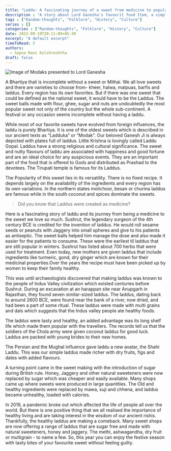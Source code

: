 ```yaml
---
title: "Laddu: A fascinating journey of a sweet from medicine to popular sweet."
description : "A story about Lord Ganesha's favourit food Item, a simple modak"
tags : ["Random-thoughts", "Folklore", "History", "Culture"]
series : []
categories : ["Random-thoughts", "Folklore", "History", "Culture"]
date: 2023-09-19T20:11:09+05:30
excerpt: "A default excerpt"
timeToRead: 5
authors:
  - Sapna Rani Kulshreshtha
draft: false
---
```

![Image of Modaks presented to Lord Ganesha](/images/Ganesh-Ji-2023.jpg "Happy Ganesh Chaturthi")

A Bhartiya thali is incomplete without a sweet or Mithai. We all love sweets and  there are varieties to choose from- kheer, halwa, malpuas, barfis and laddus. Every region has its own favorites. But if there was one sweet that could be defined as the national sweet, it would have to be the Laddus. The sweet balls made with flour, ghee, sugar and nuts are undoubtedly the most popular sweet  not  only of  the country but the whole sub-continent. A festival or any occasion seems incomplete without having a laddu. 

While most of our favorite sweets have evolved from foreign influences, the laddu is purely Bhartiya. It is one of the oldest sweets which is  described in our ancient texts as “Ladduka” or “Modak”.  Our beloved Ganesh Ji is always depicted with plates full of laddus. Little Krishna is lovingly called Laddu Gopal. Laddus have a strong religious and  cultural significance. The sweet and nutty flavours of laddu are associated with happiness and good fortune and are an ideal choice for any auspicious events. They are an important part of the food that is offered to Gods and distributed as Prashad to the devotees. The Tirupati temple is famous for its Laddus. 

The Popularity of this sweet lies in its versatility.  There is no fixed recipe. It depends largely on the availability of the ingredients and every region has its own variations. In the northern states  motichoor, besan or churma laddus are famous while in  the south coconut and spices dominate the sweets.  

> Did you know that Laddus were created as medicine? 

Here is a fascinating story of laddu and its journey from  being a medicine to the sweet we love so much. Sushrut, the legendary surgeon of the 4th century BCE is credited for the invention of laddus. He would roll sesame seeds or peanuts with Jaggery into small spheres and give to his patients as antiseptic. The sweet balls helped him manage the dose and also made it easier for the patients to consume. These were the  earliest til laddus that are still popular in winters.  Sushrut has listed about 700 herbs that were used for treatment. Even today, new mothers are given laddus that include  ingredients like turmeric, gond, dry ginger which are known for their medicinal properties.Over the years the recipe must have been picked up by women to keep their family healthy. 

This was until archaeologists discovered that  making laddus was known to the people of Indus Valley civilization which existed centuries before Sushrut. During an excavation at an harappan site near Anupgarh in Rajasthan,  they found seven similar-sized laddus. The laddus, dating back to around 2600 BCE,  were found near the bank of a river, now dried, and had been a part of some ritual.  These laddus were made with multi grains and dals which suggests that the Indus valley people ate healthy foods. 

The laddus were tasty and healthy, an added advantage was its long shelf life which made them popular with the travellers. The records tell us that the soldiers of the Chola army were given coconut laddus for good luck. Laddus are packed with young brides to their new homes. 

The Persian and the Mughal influence gave  laddu a new avatar, the Shahi Laddu. This was our simple laddus made richer with dry fruits, figs and dates with added flavours. 

A turning point came in the sweet making with the introduction of sugar during British rule. Honey, Jaggery and other natural sweeteners were now replaced by sugar which was cheaper and easily available. Many  shops came up where sweets were produced in large quantities. The Old and healthy  ingredients were replaced by mawa, suji and chhena, and laddus became unhealthy, loaded with calories. 

In 2019, a pandemic broke out which affected the life of people all over the world.  But there is one positive thing that we all realised the importance of healthy living and are taking interest in the wisdom of our ancient rishis. Thankfully, the healthy laddus are making a comeback. Many sweet shops are now offering a range of laddus  that are sugar free and made with natural sweeteners, honey and jaggery. The methi, ashwagandha, dry fruit or multigrain - to name a few. So, this year you can enjoy  the festive season with tasty bites of your favourite sweet without feeling guilty. 
